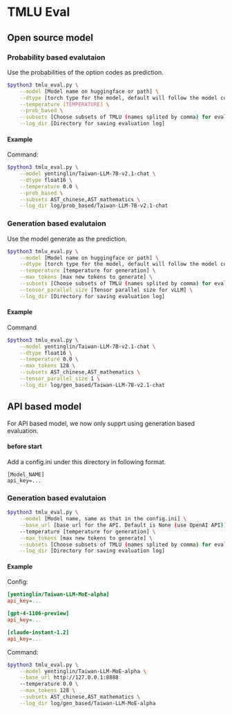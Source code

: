 # TMLU Eval

## Open source model

### Probability based evalutaion

Use the probabilities of the option codes as prediction.

```bash
$python3 tmlu_eval.py \
	--model [Model name on huggingface or path] \
	--dtype [torch type for the model, default will follow the model config] \
	--temperature [TEMPERATURE] \
	--prob_based \
	--subsets [Choose subsets of TMLU (names splited by comma) for evalutaion. Default is 'ALL'] \
	--log_dir [Directory for saving evaluation log]
```

#### Example

Command:

```bash
$python3 tmlu_eval.py \
	--model yentinglin/Taiwan-LLM-7B-v2.1-chat \
	--dtype float16 \
	--temperature 0.0 \
	--prob_based \
	--subsets AST_chinese,AST_mathematics \
	--log_dir log/prob_based/Taiwan-LLM-7B-v2.1-chat
```

### Generation based evalutaion

Use the model generate as the prediction.

```bash
$python3 tmlu_eval.py \
	--model [Model name on huggingface or path] \
	--dtype [torch type for the model, default will follow the model config] \
	--temperature [temperature for generation] \
	--max_tokens [max new tokens to generate] \
	--subsets [Choose subsets of TMLU (names splited by comma) for evalutaion. Default is 'ALL']  \
	--tensor_parallel_size [Tensor parallel size for vLLM] \
	--log_dir [Directory for saving evaluation log]
```

#### Example

Command

```bash
$python3 tmlu_eval.py \
	--model yentinglin/Taiwan-LLM-7B-v2.1-chat \
	--dtype float16 \
	--temperature 0.0 \
	--max_tokens 128 \
	--subsets AST_chinese,AST_mathematics \
	--tensor_parallel_size 1 \
	--log_dir log/gen_based/Taiwan-LLM-7B-v2.1-chat
```

## API based model

For API based model, we now only supprt using generation based evaluation.

#### before start

Add a config.ini under this directory in following format.

```
[Model_NAME]
api_key=...
```

### Generation based evalutaion

```bash
$python3 tmlu_eval.py \
	--model [Model name, same as that in the config.ini] \
	--base_url [base url for the API. Default is None (use OpenAI API)]
	--temperature [temperature for generation] \
	--max_tokens [max new tokens to generate] \
	--subsets [Choose subsets of TMLU (names splited by comma) for evalutaion. Default is 'ALL'] \
	--log_dir [Directory for saving evaluation log]
```

#### Example

Config:

```ini
[yentinglin/Taiwan-LLM-MoE-alpha]
api_key=...

[gpt-4-1106-preview]
api_key=...

[claude-instant-1.2]
api_key=...
```

Command:

```bash
$python3 tmlu_eval.py \
	--model yentinglin/Taiwan-LLM-MoE-alpha \
	--base_url http://127.0.0.1:8888
	--temperature 0.0 \
	--max_tokens 128 \
	--subsets AST_chinese,AST_mathematics \
	--log_dir log/gen_based/Taiwan-LLM-MoE-alpha
```


